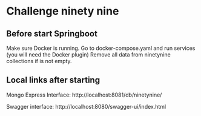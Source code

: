 # Challenge ninety nine

## Before start Springboot
Make sure Docker is running.
Go to docker-compose.yaml and run services (you will need the Docker plugin)
Remove all data from ninetynine collections if is not empty.

## Local links after starting
Mongo Express Interface: http://localhost:8081/db/ninetynine/

Swagger interface: http://localhost:8080/swagger-ui/index.html

